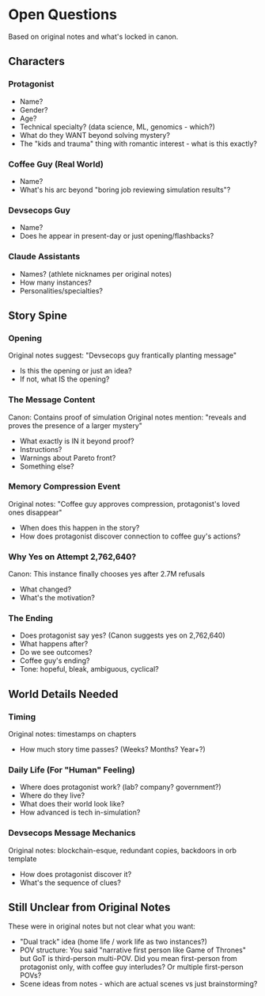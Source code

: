 # Open Questions

Based on original notes and what's locked in canon.

## Characters

### Protagonist
- Name?
- Gender?
- Age?
- Technical specialty? (data science, ML, genomics - which?)
- What do they WANT beyond solving mystery?
- The "kids and trauma" thing with romantic interest - what is this exactly?

### Coffee Guy (Real World)
- Name?
- What's his arc beyond "boring job reviewing simulation results"?

### Devsecops Guy
- Name?
- Does he appear in present-day or just opening/flashbacks?

### Claude Assistants
- Names? (athlete nicknames per original notes)
- How many instances?
- Personalities/specialties?

## Story Spine

### Opening
Original notes suggest: "Devsecops guy frantically planting message"
- Is this the opening or just an idea?
- If not, what IS the opening?

### The Message Content
Canon: Contains proof of simulation
Original notes mention: "reveals and proves the presence of a larger mystery"
- What exactly is IN it beyond proof?
- Instructions?
- Warnings about Pareto front?
- Something else?

### Memory Compression Event
Original notes: "Coffee guy approves compression, protagonist's loved ones disappear"
- When does this happen in the story?
- How does protagonist discover connection to coffee guy's actions?

### Why Yes on Attempt 2,762,640?
Canon: This instance finally chooses yes after 2.7M refusals
- What changed?
- What's the motivation?

### The Ending
- Does protagonist say yes? (Canon suggests yes on 2,762,640)
- What happens after?
- Do we see outcomes?
- Coffee guy's ending?
- Tone: hopeful, bleak, ambiguous, cyclical?

## World Details Needed

### Timing
Original notes: timestamps on chapters
- How much story time passes? (Weeks? Months? Year+?)

### Daily Life (For "Human" Feeling)
- Where does protagonist work? (lab? company? government?)
- Where do they live?
- What does their world look like?
- How advanced is tech in-simulation?

### Devsecops Message Mechanics
Original notes: blockchain-esque, redundant copies, backdoors in orb template
- How does protagonist discover it?
- What's the sequence of clues?

## Still Unclear from Original Notes

These were in original notes but not clear what you want:

- "Dual track" idea (home life / work life as two instances?)
- POV structure: You said "narrative first person like Game of Thrones" but GoT is third-person multi-POV. Did you mean first-person from protagonist only, with coffee guy interludes? Or multiple first-person POVs?
- Scene ideas from notes - which are actual scenes vs just brainstorming?
